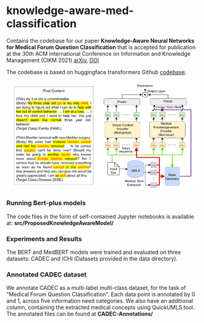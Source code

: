 # knowledge-aware-med-classification
Contains the codebase for our paper **Knowledge-Aware Neural Networks for Medical Forum Question Classification** that is accepted for publication at the 30th ACM International Conference on Information and Knowledge Management (CIKM 2021) [arXiv](https://arxiv.org/abs/2109.13141), [DOI](https://dl.acm.org/doi/10.1145/3459637.3482128)

The codebase is based on huggingface transformers Github [codebase](https://github.com/huggingface/transformers).

![Proposed Knowledge-aware BERT model](medbert-ichi.png)

### Running Bert-plus models

The code files in the form of self-contained Jupyter notebooks is available at: **src/ProposedKnowledgeAwareModel/**

### Experiments and Results
The BERT and MedBERT models were trained and evaluated on three datasets: CADEC and ICHI (Datasets provided in the data directory). 

### Annotated CADEC dataset
We annotate CADEC as a multi-label multi-class dataset, for the task of "Medical Forum Question Classification". Each data point is annotated by 0 and 1, across five information need categories. We also have an additional column, containing the extracted medical concepts using QuickUMLS tool. The annotated files can be found at **CADEC-Annotations/**




